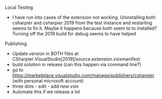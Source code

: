 Local Testing
- I have run into cases of the extension not working. Uninstalling both csharpier and 
csharpier 2019 from the test instance and restarting seems to fix it. Maybe it happens because both seem to
to installed? Turning off the 2019 build for debug seems to have helped

Publishing
- Update version in BOTH files at CSharpier.VisualStudio[2019]/source.extension.vsixmanifest
- build solution in release (can this happen via command line?)
- go to https://marketplace.visualstudio.com/manage/publishers/csharpier (with personal microsoft account)
- three dots - edit - add new vsix
- Automate this if we release a lot
